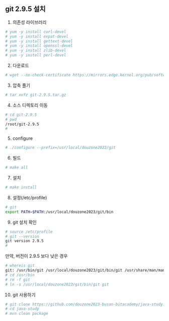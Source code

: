 ## git 2.9.5 설치

1. 의존성 라이브러리
```sh   
# yum -y install curl-devel
# yum -y install expat-devel
# yum -y install gettext-devel
# yum -y install openssl-devel
# yum -y install zlib-devel
# yum -y install perl-devel
```

2. 다운로드
```sh   
# wget --no-check-certificate https://mirrors.edge.kernel.org/pub/software/scm/git/git-2.9.5.tar.gz
```

3. 압축 풀기
```sh   
# tar xvfz git-2.9.5.tar.gz
```

4. 소스 디렉토리 이동
```sh   
# cd git-2.9.5
# pwd
/root/git-2.9.5
#
```

5. configure
```sh
# ./configure --prefix=/usr/local/douzone2023/git
```

6. 빌드
```sh
# make all
```

7. 설치
```sh
# make install
```

8. 설정(/etc/profile)
```sh
# git
export PATH=$PATH:/usr/local/douzone2023/git/bin
```

9. git 설치 확인
```sh
# source /etc/profile
# git --version
git version 2.9.5
#
```

만약, 버전이 2.9.5 보다 낮은 경우
```sh
# whereis git
git: /usr/bin/git /usr/local/douzone2023/git/bin/git /usr/share/man/man1/git.1.gz
# cd /usr/bin
# rm -f git
# ln -s /usr/local/douzone2023/git/bin/git git
```

10. git 사용하기
```sh
# git clone https://github.com/douzone2023-busan-bitacademy/java-study.git
# cd java-study
# mvn clean package
```










  






